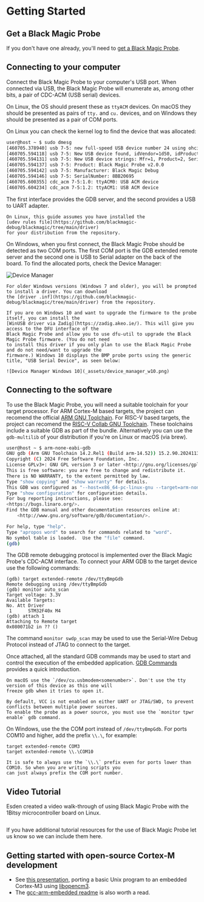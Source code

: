 # Getting Started

## Get a Black Magic Probe

If you don't have one already, you'll need to [get a Black Magic Probe](index.md#getting-hardware).

## Connecting to your computer

Connect the Black Magic Probe to your computer's USB port. When connected via USB, the Black Magic Probe will
enumerate as, among other bits, a pair of CDC-ACM (USB serial) devices.

On Linux, the OS should present these as `ttyACM` devices. On macOS they should be presented as pairs of `tty.`
and `cu.` devices, and on Windows they should be presented as a pair of COM ports.

On Linux you can check the kernel log to find the device that was allocated:

```sh
user@host ~ $ sudo dmesg
[460705.378940] usb 7-5: new full-speed USB device number 24 using ohci-pci
[460705.594118] usb 7-5: New USB device found, idVendor=1d50, idProduct=6018, bcdDevice= 2.00
[460705.594131] usb 7-5: New USB device strings: Mfr=1, Product=2, SerialNumber=3
[460705.594137] usb 7-5: Product: Black Magic Probe v2.0.0
[460705.594142] usb 7-5: Manufacturer: Black Magic Debug
[460705.594146] usb 7-5: SerialNumber: 8BB20695
[460705.600355] cdc_acm 7-5:1.0: ttyACM0: USB ACM device
[460705.604234] cdc_acm 7-5:1.2: ttyACM1: USB ACM device
```

The first interface provides the GDB server, and the second provides a USB to UART adapter.

```{note}
On Linux, this guide assumes you have installed the
[udev rules file](https://github.com/blackmagic-debug/blackmagic/tree/main/driver)
for your distribution from the repository.
```

On Windows, when you first connect, the Black Magic Probe should be detected as two COM ports. The first COM
port is the GDB extended remote server and the second one is USB to Serial adapter on the back of the board.
To find the allocated ports, check the Device Manager:

![Device Manager](_assets/device_manager.png)

```{note}
For older Windows versions (Windows 7 and older), you will be prompted to install a driver. You can download
the [driver .inf](https://github.com/blackmagic-debug/blackmagic/tree/main/driver) from the repository.
```

```{note}
If you are on Windows 10 and want to upgrade the firmware to the probe itself, you can install the
[WinUSB driver via Zadig](https://zadig.akeo.ie/). This will give you access to the DFU interface of the
Black Magic Probe and allow you to use dfu-util to upgrade the Black Magic Probe firmware. (You do not need
to install this driver if you only plan to use the Black Magic Probe and do not need/want to upgrade the
firmware.) Windows 10 displays the BMP probe ports using the generic title, "USB Serial Device", as seen below:

![Device Manager Windows 10](_assets/device_manager_w10.png)
```

## Connecting to the software

To use the Black Magic Probe, you will need a suitable toolchain for your target processor. For ARM Cortex-M based
targets, the project can recomend the official
[ARM GNU Toolchain](https://developer.arm.com/downloads/-/arm-gnu-toolchain-downloads). For RISC-V based targets,
the project can recomend the [RISC-V Collab GNU Toolchain](https://github.com/riscv-collab/riscv-gnu-toolchain/releases).
These toolchains include a suitable GDB as part of the bundle. Alternatively you can use the `gdb-multilib` of your
distribution if you're on Linux or macOS (via brew).

```sh
user@host ~ $ arm-none-eabi-gdb
GNU gdb (Arm GNU Toolchain 14.2.Rel1 (Build arm-14.52)) 15.2.90.20241130-git
Copyright (C) 2024 Free Software Foundation, Inc.
License GPLv3+: GNU GPL version 3 or later <http://gnu.org/licenses/gpl.html>
This is free software: you are free to change and redistribute it.
There is NO WARRANTY, to the extent permitted by law.
Type "show copying" and "show warranty" for details.
This GDB was configured as "--host=x86_64-pc-linux-gnu --target=arm-none-eabi".
Type "show configuration" for configuration details.
For bug reporting instructions, please see:
<https://bugs.linaro.org/>.
Find the GDB manual and other documentation resources online at:
    <http://www.gnu.org/software/gdb/documentation/>.

For help, type "help".
Type "apropos word" to search for commands related to "word".
No symbol table is loaded.  Use the "file" command.
(gdb)
```

The GDB remote debugging protocol is implemented over the Black Magic Probe's CDC-ACM interface. To connect
your ARM GDB to the target device use the following commands:

```gdb
(gdb) target extended-remote /dev/ttyBmpGdb
Remote debugging using /dev/ttyBmpGdb
(gdb) monitor auto_scan
Target voltage: 3.3V
Available Targets:
No. Att Driver
 1      STM32F40x M4
(gdb) attach 1
Attaching to Remote target
0x080071b2 in ?? ()
```

The command `monitor swdp_scan` may be used to use the Serial-Wire Debug Protocol instead of JTAG to connect
to the target.

Once attached, all the standard GDB commands may be used to start and control
the execution of the embedded application. [GDB Commands](usage/gdb-commands.md) provides a quick introduction.

```{note}
On macOS use the `/dev/cu.usbmodem<somenumber>`. Don't use the tty version of this device as this one will
freeze gdb when it tries to open it.
```

```{note}
By default, VCC is not enabled on either UART or JTAG/SWD, to prevent conflicts between multiple power sources.
To enable the probe as a power source, you must use the `monitor tpwr enable` gdb command.
```

On Windows, use the the COM port instead of `/dev/ttyBmpGdb`. For ports COM10 and higher, add the prefix `\\.\`,
for example:

```gdb
target extended-remote COM3
target extended-remote \\.\COM10
```

```{note}
It is safe to always use the `\\.\` prefix even for ports lower than COM10. So when you are writing scripts you
can just always prefix the COM port number.
```

## Video Tutorial

Esden created a video walk-through of using Black Magic Probe with the 1Bitsy microcontroller board on Linux.

```{youtube} ANM0fdAqDow
```

If you have additional tutorial resources for the use of Black Magic Probe let us know so we can include them here.

## Getting started with open-source Cortex-M development

- See [this presentation](https://github.com/gsmcmullin/embedded-demo/raw/master/slides.pdf), porting a basic
  Unix program to an embedded Cortex-M3 using [libopencm3](http://libopencm3.org/).
- The [gcc-arm-embedded readme](https://launchpadlibrarian.net/268329726/readme.txt) is also worth a read.
